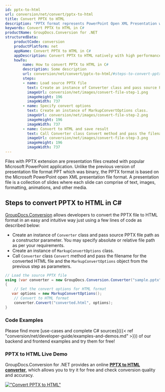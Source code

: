 ```yaml
---
id: pptx-to-html
url: conversion/net/convert/pptx-to-html
title: Convert PPTX to HTML
description: "PPTX format represents PowerPoint Open XML Presentation with .pptx extension. Learn how to convert PPTX to HTML file programmatically in C# language using GroupDocs.Conversion for .NET library."
keywords: Convert PPTX to HTML in C#
productName: GroupDocs.Conversion for .NET
structuredData:
    productCode: conversion
    productPlatform: net
    appName: Convert PPTX to HTML in C#
    appDescription: Convert PPTX to HTML natively with high performance using C# language and server side GroupDocs.Conversion for .NET APIs, without the use of any software like Microsoft or Open Office.
    howTo:
        name: How to convert PPTX to HTML in C# 
        description: Some description
        url: conversion/net/convert/pptx-to-html/#steps-to-convert-pptx-to-html-in-c
        steps:
        - name: Load source PPTX file 
          text: Create an instance of Converter class and pass source PPTX file path as a constructor parameter. You may specify absolute or relative file path as per your requirements. 
          imageUrl: conversion/net/images/convert-file-step-1.png
          imageHeight: 196
          imageWidth: 737
        - name: Specify convert options 
          text: Create an instance of MarkupConvertOptions class.
          imageUrl: conversion/net/images/convert-file-step-2.png
          imageHeight: 196
          imageWidth: 737
        - name: Convert to HTML and save result 
          text: Call Converter class Convert method and pass the filename for the converted HTML file and the MarkupConvertOptions object from the previous step as parameters.
          imageUrl: conversion/net/images/convert-file-step-3.png
          imageHeight: 196
          imageWidth: 737
---
```


Files with PPTX extension are presentation files created with popular Microsoft PowerPoint application. Unlike the previous version of presentation file format PPT which was binary, the PPTX format is based on the Microsoft PowerPoint open XML presentation file format. A presentation file is a collection of slides where each slide can comprise of text, images, formatting, animations, and other media.

## Steps to convert PPTX to HTML in C#

[GroupDocs.Conversion](https://products.groupdocs.com/conversion/net) allows developers to convert the PPTX file to HTML format in an easy and intuitive way just using a few lines of code as described below:

* Create an instance of `Converter` class and pass source PPTX file path as a constructor parameter. You may specify absolute or relative file path as per your requirements. 
* Create an instance of `MarkupConvertOptions` class.
* Call `Converter` class `Convert` method and pass the filename for the converted HTML file and the `MarkupConvertOptions` object from the previous step as parameters.

```csharp
// Load the source PPTX file
using (var converter = new GroupDocs.Conversion.Converter("sample.pptx"))
{
    // Set the convert options for HTML format
   var options = new MarkupConvertOptions();
    // Convert to HTML format
    converter.Convert("converted.html", options);
}
```

### Code Examples

Please find more [use-cases and complete C# sources]({{< ref "conversion/net/developer-guide/examples-and-demos.md" >}}) of our backend and frontend examples and try them for free!

### PPTX to HTML Live Demo

GroupDocs.Conversion for .NET provides an online [**PPTX to HTML converter**](https://products.groupdocs.app/conversion/pptx-to-html), which allows you to try it for free and check conversion quality and accuracy.

[!["Convert PPTX to HTML"](conversion/net/images/convert-to-html/convert-pptx-to-html.png)](https://products.groupdocs.app/conversion/pptx-to-html)